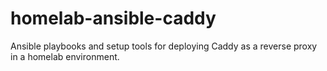 # homelab-ansible-caddy

Ansible playbooks and setup tools for deploying Caddy as a reverse proxy in a homelab environment.